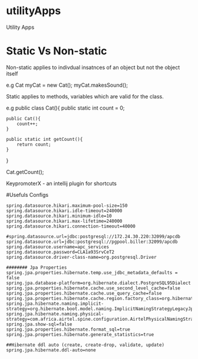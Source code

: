 # utilityApps
Utility Apps
# Static Vs Non-static
Non-static applies to indivdual insatnces of an object but not the object itself

e.g Cat myCat = new Cat();
myCat.makesSound();

Static applies to methods, variables which are valid for the class.

e.g public class Cat(){
    public static int count = 0;

    public Cat(){
        count++;
    }

    public static int getCount(){
        return count;
    }
}

Cat.getCount();

KeypromoterX  - an intellij plugin for shortcuts

#Usefuls Configs


    spring.datasource.hikari.maximum-pool-size=150
    spring.datasource.hikari.idle-timeout=240000
    spring.datasource.hikari.minimum-idle=10
    spring.datasource.hikari.max-lifetime=240000
    spring.datasource.hikari.connection-timeout=40000
  
    #spring.datasource.url=jdbc:postgresql://172.24.30.220:32099/apcdb
    spring.datasource.url=jdbc:postgresql://pgpool.biller:32099/apcdb
    spring.datasource.username=apc_services
    spring.datasource.password=CLA1a93SrvCeT2
    spring.datasource.driver-class-name=org.postgresql.Driver

    ######## Jpa Properties
    spring.jpa.properties.hibernate.temp.use_jdbc_metadata_defaults = false
    spring.jpa.database-platform=org.hibernate.dialect.PostgreSQL95Dialect
    spring.jpa.properties.hibernate.cache.use_second_level_cache=false
    spring.jpa.properties.hibernate.cache.use_query_cache=false
    spring.jpa.properties.hibernate.cache.region.factory_class=org.hibernate.cache.ehcache.EhCacheRegionFactory
    spring.jpa.hibernate.naming.implicit-strategy=org.hibernate.boot.model.naming.ImplicitNamingStrategyLegacyJpaImpl
    spring.jpa.hibernate.naming.physical-strategy=com.africa.airtel.spine.configuration.AirtelPhysicalNamingStrategy
    spring.jpa.show-sql=false
    spring.jpa.properties.hibernate.format_sql=true
    spring.jpa.properties.hibernate.generate_statistics=true

    ##Hibernate ddl auto (create, create-drop, validate, update)
    spring.jpa.hibernate.ddl-auto=none


